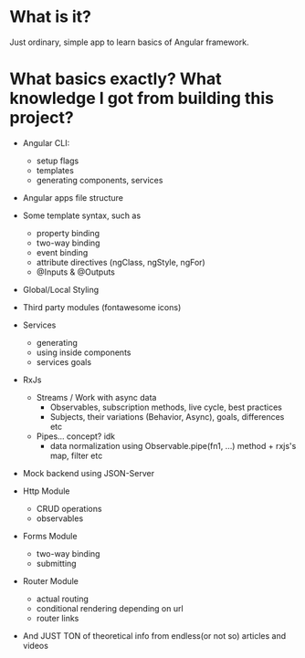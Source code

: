 # What is it?
Just ordinary, simple app to learn basics of Angular framework.

# What basics exactly? What knowledge I got from building this project?
- Angular CLI:
  - setup flags
  - templates
  - generating components, services
- Angular apps file structure
- Some template syntax, such as
  - property binding
  - two-way binding
  - event binding
  - attribute directives (ngClass, ngStyle, ngFor)
  - @Inputs & @Outputs
- Global/Local Styling
- Third party modules (fontawesome icons)
- Services
  - generating
  - using inside components
  - services goals
- RxJs
  - Streams / Work with async data
    - Observables, subscription methods, live cycle, best practices
    - Subjects, their variations (Behavior, Async), goals, differences etc
  - Pipes... concept? idk
    - data normalization using Observable.pipe(fn1, ...) method + rxjs's map, filter etc 
- Mock backend using JSON-Server
- Http Module
  - CRUD operations
  - observables
- Forms Module
  - two-way binding
  - submitting
- Router Module
  - actual routing
  - conditional rendering depending on url
  - router links

- And JUST TON of theoretical info from endless(or not so) articles and videos 

